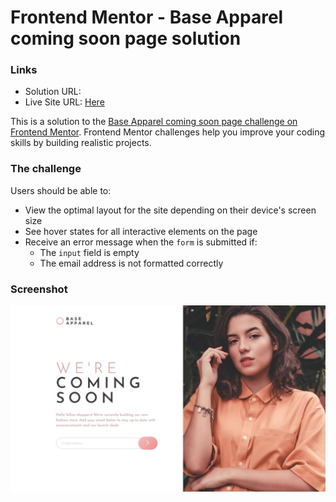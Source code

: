 # Frontend Mentor - Base Apparel coming soon page solution

### Links

- Solution URL:
- Live Site URL: [Here](https://gabyeager.github.io/Front-End-Mentor-Challenges/Newbie/base-apparel-coming-soon-master)

This is a solution to the [Base Apparel coming soon page challenge on Frontend Mentor](https://www.frontendmentor.io/challenges/base-apparel-coming-soon-page-5d46b47f8db8a7063f9331a0). Frontend Mentor challenges help you improve your coding skills by building realistic projects. 

### The challenge

Users should be able to:

- View the optimal layout for the site depending on their device's screen size
- See hover states for all interactive elements on the page
- Receive an error message when the `form` is submitted if:
  - The `input` field is empty
  - The email address is not formatted correctly

### Screenshot

![](./design/screenshot.jpeg)

